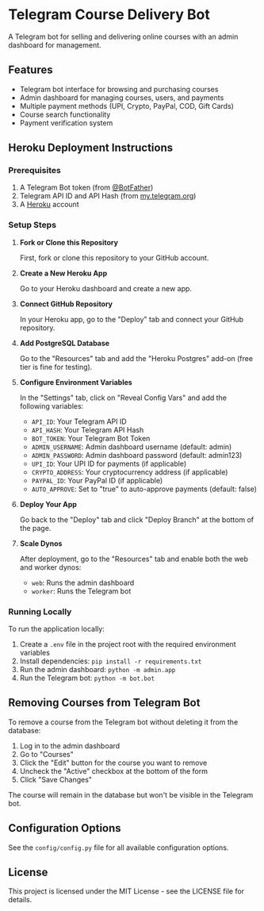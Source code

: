 # Telegram Course Delivery Bot

A Telegram bot for selling and delivering online courses with an admin dashboard for management.

## Features

- Telegram bot interface for browsing and purchasing courses
- Admin dashboard for managing courses, users, and payments
- Multiple payment methods (UPI, Crypto, PayPal, COD, Gift Cards)
- Course search functionality
- Payment verification system

## Heroku Deployment Instructions

### Prerequisites

1. A Telegram Bot token (from [@BotFather](https://t.me/botfather))
2. Telegram API ID and API Hash (from [my.telegram.org](https://my.telegram.org))
3. A [Heroku](https://heroku.com) account

### Setup Steps

1. **Fork or Clone this Repository**
   
   First, fork or clone this repository to your GitHub account.

2. **Create a New Heroku App**

   Go to your Heroku dashboard and create a new app.

3. **Connect GitHub Repository**

   In your Heroku app, go to the "Deploy" tab and connect your GitHub repository.

4. **Add PostgreSQL Database**

   Go to the "Resources" tab and add the "Heroku Postgres" add-on (free tier is fine for testing).

5. **Configure Environment Variables**

   In the "Settings" tab, click on "Reveal Config Vars" and add the following variables:

   - `API_ID`: Your Telegram API ID
   - `API_HASH`: Your Telegram API Hash
   - `BOT_TOKEN`: Your Telegram Bot Token
   - `ADMIN_USERNAME`: Admin dashboard username (default: admin)
   - `ADMIN_PASSWORD`: Admin dashboard password (default: admin123)
   - `UPI_ID`: Your UPI ID for payments (if applicable)
   - `CRYPTO_ADDRESS`: Your cryptocurrency address (if applicable)
   - `PAYPAL_ID`: Your PayPal ID (if applicable)
   - `AUTO_APPROVE`: Set to "true" to auto-approve payments (default: false)

6. **Deploy Your App**

   Go back to the "Deploy" tab and click "Deploy Branch" at the bottom of the page.

7. **Scale Dynos**

   After deployment, go to the "Resources" tab and enable both the web and worker dynos:
   - `web`: Runs the admin dashboard
   - `worker`: Runs the Telegram bot

### Running Locally

To run the application locally:

1. Create a `.env` file in the project root with the required environment variables
2. Install dependencies: `pip install -r requirements.txt`
3. Run the admin dashboard: `python -m admin.app`
4. Run the Telegram bot: `python -m bot.bot`

## Removing Courses from Telegram Bot

To remove a course from the Telegram bot without deleting it from the database:

1. Log in to the admin dashboard
2. Go to "Courses"
3. Click the "Edit" button for the course you want to remove
4. Uncheck the "Active" checkbox at the bottom of the form
5. Click "Save Changes"

The course will remain in the database but won't be visible in the Telegram bot.

## Configuration Options

See the `config/config.py` file for all available configuration options.

## License

This project is licensed under the MIT License - see the LICENSE file for details. 